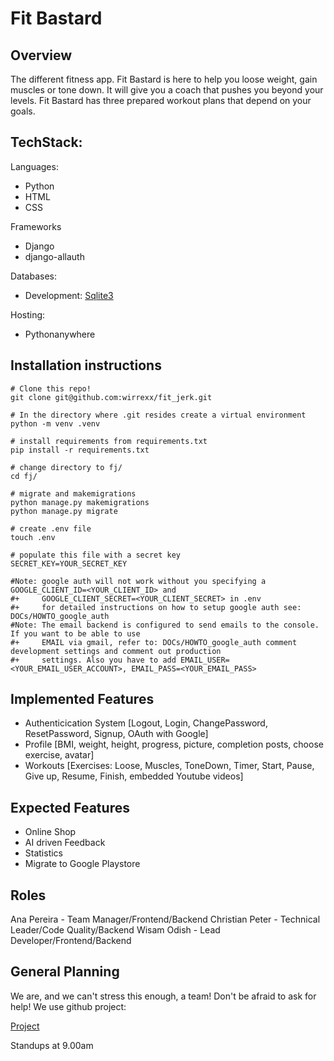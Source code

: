 # Fit Bastard

## Overview

The different fitness app. Fit Bastard is here to help you loose weight, gain muscles or tone down. 
It will give you a coach that pushes you beyond your levels. Fit Bastard has three prepared workout 
plans that depend on your goals. 

## TechStack:

Languages: 
- Python 
- HTML 
- CSS

Frameworks
- Django
- django-allauth

Databases: 
- Development: [Sqlite3](https://sqlite.org/)

Hosting: 
- Pythonanywhere

## Installation instructions

```
# Clone this repo! 
git clone git@github.com:wirrexx/fit_jerk.git

# In the directory where .git resides create a virtual environment
python -m venv .venv

# install requirements from requirements.txt
pip install -r requirements.txt

# change directory to fj/
cd fj/

# migrate and makemigrations
python manage.py makemigrations
python manage.py migrate

# create .env file
touch .env

# populate this file with a secret key
SECRET_KEY=YOUR_SECRET_KEY

#Note: google auth will not work without you specifying a GOOGLE_CLIENT_ID=<YOUR_CLIENT_ID> and
#+     GOOGLE_CLIENT_SECRET=<YOUR_CLIENT_SECRET> in .env
#+     for detailed instructions on how to setup google auth see: DOCs/HOWTO_google_auth
#Note: The email backend is configured to send emails to the console. If you want to be able to use
#+     EMAIL via gmail, refer to: DOCs/HOWTO_google_auth comment development settings and comment out production
#+     settings. Also you have to add EMAIL_USER=<YOUR_EMAIL_USER_ACCOUNT>, EMAIL_PASS=<YOUR_EMAIL_PASS> 
```

## Implemented Features 

- Authenticication System
	[Logout, Login, ChangePassword, ResetPassword, Signup, OAuth with Google]
- Profile
	[BMI, weight, height, progress, picture, completion posts, choose exercise, avatar]
- Workouts
	[Exercises: Loose, Muscles, ToneDown, Timer, Start, Pause, Give up, Resume, Finish, embedded Youtube videos] 
	

## Expected Features

- Online Shop
- AI driven Feedback
- Statistics
- Migrate to Google Playstore

## Roles

Ana Pereira - Team Manager/Frontend/Backend
Christian Peter - Technical Leader/Code Quality/Backend
Wisam Odish - Lead Developer/Frontend/Backend

## General Planning

We are, and we can't stress this enough, a team!
Don't be afraid to ask for help!
We use github project:


[Project](https://github.com/users/wirrexx/projects/1/views/7)

	
Standups at 9.00am











